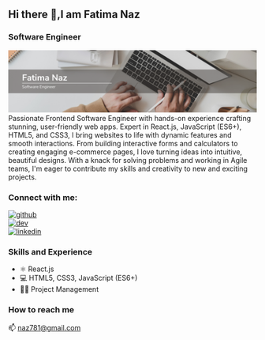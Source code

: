 
## Hi there 👋,I am Fatima Naz
### Software Engineer

![Design and Development](https://github.com/naz781/naz781/blob/main/Beige%20and%20White%20Modern%20LinkedIn%20Background%20Photo.png)
Passionate Frontend Software Engineer with hands-on experience crafting stunning, user-friendly web apps. Expert in React.js, JavaScript (ES6+), HTML5, and CSS3, I bring websites to life with dynamic features and smooth interactions. From building interactive forms and calculators to creating engaging e-commerce pages, I love turning ideas into intuitive, beautiful designs. With a knack for solving problems and working in Agile teams, I'm eager to contribute my skills and creativity to new and exciting projects.

<h3 align="left">Connect with me:</h3>

[<img src='https://cdn.jsdelivr.net/npm/simple-icons@3.0.1/icons/github.svg' alt='github' height='40'>](https://github.com/https://github.com/naz781)  
[<img src='https://cdn.jsdelivr.net/npm/simple-icons@3.0.1/icons/dev-dot-to.svg' alt='dev' height='40'>](https://dev.to/https://dev.to/fatima_naz_a51c3b5fa73475)  
[<img src='https://cdn.jsdelivr.net/npm/simple-icons@3.0.1/icons/linkedin.svg' alt='linkedin' height='40'>](https://www.linkedin.com/in/fatima-naz-7927a77a/)

### Skills and Experience

* ⚛️ React.js
* 💻 HTML5, CSS3, JavaScript (ES6+)
* 👩‍💼 Project Management

### How to reach me

📫 [naz781@gmail.com](mailto:naz781@gmail.com)

<!-- Uncomment if you want to display GitHub stats -->
<!--
[![Anurag's GitHub stats](https://github-readme-stats.vercel.app/api?username=naz781)](https://github.com/anuraghazra/github-readme-stats)
-->

